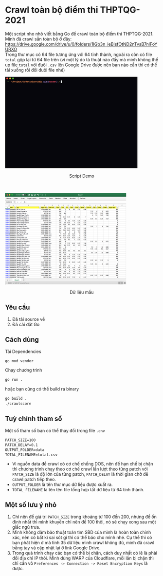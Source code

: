 # Crawl toàn bộ điểm thi THPTQG-2021
Một script nho nhỏ viết bằng Go để crawl toàn bộ điểm thi THPTQG-2021. Mình đã crawl sẵn toàn bộ ở đây:<br>
https://drive.google.com/drive/u/0/folders/1IGb3n_ieBlsfOtND2nTvsB7nlFoYURXO<br>
Trong thư mục có 64 file tương ứng với 64 tỉnh thành, ngoài ra còn có file `total` gộp lại từ 64 file trên (vì một lý do tà thuật nào đấy mà mình không thể up file `total` với đuôi `.csv` lên Google Drive được nên bạn nào cần thì có thể tải xuống rồi đổi đuôi file nhé)

<img src="https://raw.githubusercontent.com/balldk/crawlscore-thptqg-2021/master/screenshots/demo.gif" style="height:300px">
<p align="center">Script Demo</p>
<br><br>
<img src="https://raw.githubusercontent.com/balldk/crawlscore-thptqg-2021/master/screenshots/sample.png" style="height:300px">
<p align="center">Dữ liệu mẫu</p>

## Yêu cầu
1. Đã tải source về
2. Đã cài đặt Go

## Cách dùng
Tải Dependencies
```bash
go mod vendor
```
Chạy chương trình
```bash
go run .
```
hoặc bạn cũng có thể build ra binary
```bash
go build .
./crawlscore
```

## Tuỳ chỉnh tham số
Một số tham số bạn có thể thay đổi trong file `.env`
```env
PATCH_SIZE=100
PATCH_DELAY=0.1
OUTPUT_FOLDER=data
TOTAL_FILENAME=total.csv
```
- Vì nguồn data để crawl có cơ chế chống DOS, nên để hạn chế bị chặn thì chương trình chạy theo cơ chế crawl lần lượt theo từng patch với `PATCH_SIZE` là độ lớn của từng patch, `PATCH_DELAY` là thời gian chờ để crawl patch tiếp theo.
- `OUTPUT_FOLDER` là tên thư mục dữ liệu được xuất ra.
- `TOTAL_FILENAME` là tên tên file tổng hợp tất dữ liệu từ 64 tỉnh thành.

## Một số lưu ý nhỏ
1. Chỉ nên để giá trị `PATCH_SIZE` trong khoảng từ 100 đến 200, nhưng để ổn định nhất thì mình khuyên chỉ nên để 100 thôi, nó sẽ chạy xong sau một giấc ngủ trưa.
2. Mình không đảm bảo thuật toán tìm SBD của mình là hoàn toàn chính xác, nên có bất kì sai sót gì thì có thể báo cho mình nhé. Cụ thể thì có bạn phát hiện ở mã tỉnh 35 dữ liệu mình crawl không đủ, mình đã crawl bằng tay và cập nhật lại ở link Google Drive.
3. Trong quá trình chạy các bạn có thể bị chặn, cách duy nhất có lẽ là phải đổi địa chỉ IP thôi. Mình dùng WARP của Cloudflare, mỗi lần bị chặn thì chỉ cần vô `Preferences -> Connection -> Reset Encryption Keys` là được.